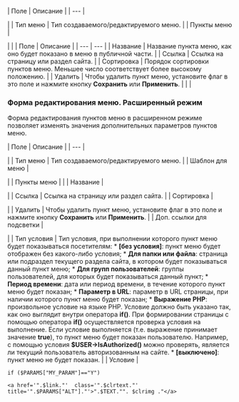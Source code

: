 | Поле | Описание |
| --- |

|
| Тип меню | Тип создаваемого/редактируемого меню. |
| Пункты меню |

|
| | Поле | Описание | | --- | --- | | Название | Название пункта меню, как оно будет показано в меню в публичной части. | | Ссылка | Ссылка на страницу или раздел сайта. | | Сортировка | Порядок сортировки пунктов меню. Меньшее число соответствует более высокому положению. | | Удалить | Чтобы удалить пункт меню, установите флаг в это поле и нажмите кнопку **Сохранить** или **Применить**. | | |

### Форма редактирования меню. Расширенный режим

Форма редактирования пунктов меню в расширенном режиме позволяет изменять значения дополнительных параметров пунктов меню.

| Поле | Описание |
| --- |

|
| Тип меню | Тип создаваемого/редактируемого меню. |
| Шаблон для меню |

|
| Пункты меню | |
| Название |

|
| Ссылка | Ссылка на страницу или раздел сайта. |
| Сортировка |

|
| Удалить | Чтобы удалить пункт меню, установите флаг в это поле и нажмите кнопку **Сохранить** или **Применить**. |
| Доп. ссылки для подсветки |

|
| Тип условия | Тип условия, при выполнении которого пункт меню будет показываться посетителям:  * **[без условия]**: пункт меню будет отображен без какого-либо условия; * **Для папки или файла**: страница или подраздел текущего раздела сайта, в котором будет показываться данный пункт меню; * **Для групп пользователей**: группы пользователей, для которых будет показываться данный пункт; * **Период времени**: дата или период времени, в течение которого пункт меню будет показан; * **Параметр в URL**: параметр в URL страницы, при наличии которого пункт меню будет показан; * **Выражение PHP**: произвольное условие на языке PHP. Условие должно быть указано так, как оно выглядит внутри оператора **if()**. При формировании страницы с помощью оператора **if()** осуществляется проверка условия на выполнение. Если условие выполняется (т.е. выражение принимает значение **true**), то пункт меню будет показан пользователю. Например, с помощью условия **$USER->IsAuthorized()** можно проверять, является ли текущий пользователь авторизованным на сайте. * **[выключено]**: пункт меню не будет показан. |
| Условие |

``` if ($PARAMS["MY_PARAM"]=="Y") ```

``` <a href='".$link."'  class='".$clrtext."'  title='".$PARAMS["ALT"]."'>".$TEXT."". $clrimg ."</a> ```